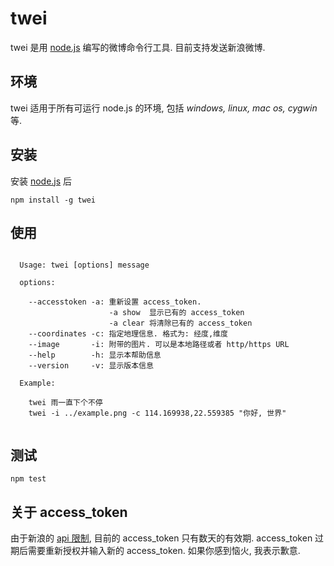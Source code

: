 twei
====

twei 是用 [node.js][0] 编写的微博命令行工具. 目前支持发送新浪微博.

## 环境

twei 适用于所有可运行 node.js 的环境, 包括 _windows, linux, mac os, cygwin_ 等.

## 安装

安装 [node.js][1] 后

  `npm install -g twei`
  
## 使用

```

  Usage: twei [options] message
  
  options:
  
    --accesstoken -a: 重新设置 access_token. 
                      -a show  显示已有的 access_token
                      -a clear 将清除已有的 access_token
    --coordinates -c: 指定地理信息. 格式为: 经度,维度
    --image       -i: 附带的图片. 可以是本地路径或者 http/https URL
    --help        -h: 显示本帮助信息
    --version     -v: 显示版本信息
    
  Example:
    
    twei 雨一直下个不停
    twei -i ../example.png -c 114.169938,22.559385 "你好, 世界"
    
```

## 测试

  `npm test`
  
## 关于 access_token

  由于新浪的 [api 限制][2], 目前的 access_token 只有数天的有效期. access_token 过期后需要重新授权并输入新的 access_token. 如果你感到恼火, 我表示歉意.


[0]: http://nodejs.org/
[1]: http://nodejs.org/#download
[2]: http://open.weibo.com/wiki/Oauth2#.E8.BF.87.E6.9C.9F.E6.97.B6.E9.97.B4
